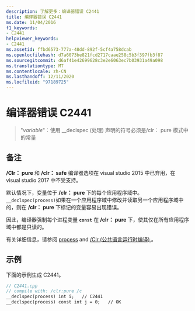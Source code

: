 ```yaml
---
description: 了解更多：编译器错误 C2441
title: 编译器错误 C2441
ms.date: 11/04/2016
f1_keywords:
- C2441
helpviewer_keywords:
- C2441
ms.assetid: ffbd6573-777a-48dd-892f-5cf4a758dcab
ms.openlocfilehash: d7a6073be821fcd2717caae258c5b3f397fb3f87
ms.sourcegitcommit: d6af41e42699628c3e2e6063ec7b03931a49a098
ms.translationtype: MT
ms.contentlocale: zh-CN
ms.lasthandoff: 12/11/2020
ms.locfileid: "97189725"
---
```

# <a name="compiler-error-c2441"></a>编译器错误 C2441

> "*variable*"：使用 __declspec (处理) 声明的符号必须是/clr： pure 模式中的常量

## <a name="remarks"></a>备注

**/Clr： pure** 和 **/clr： safe** 编译器选项在 visual studio 2015 中已弃用，在 visual studio 2017 中不受支持。

默认情况下，变量位于 **/clr： pure** 下的每个应用程序域中。 `__declspec(process)`如果在一个应用程序域中修改并读取另一个应用程序域中的，则在 **/clr： pure** 下标记的变量容易出现错误。

因此，编译器强制每个进程变量 **`const`** 在 **/clr： pure** 下，使其仅在所有应用程序域中都是只读的。

有关详细信息，请参阅 [process](../../cpp/process.md) and [/Clr (公共语言运行时编译) ](../../build/reference/clr-common-language-runtime-compilation.md)。

## <a name="example"></a>示例

下面的示例生成 C2441。

```cpp
// C2441.cpp
// compile with: /clr:pure /c
__declspec(process) int i;   // C2441
__declspec(process) const int j = 0;   // OK
```
